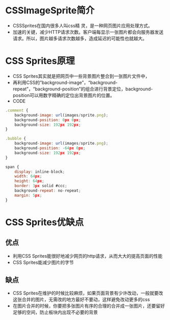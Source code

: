 # CSSImageSprite简介
* CSSSprites在国内很多人叫css精 灵，是一种网页图片应用处理方式。
* 加速的关键，减少HTTP请求次数。客户端每显示一张图片都会向服务器发送请求。所以，图片越多请求次数越多，造成延迟的可能性也就越大。

# CSS Sprites原理
* CSS Sprites其实就是把网页中一些背景图片整合到一张图片文件中，
* 再利用CSS的”background-image”，“background- repeat”，“background-position”的组合进行背景定位，background-position可以用数字精确的定位出背景图片的位置。
* CODE
```javascript
.comment {
    background-image: url(images/sprite.png);
    background-position: 0px 0px;
    background-size: 192px 192px;
}

.bubble {
    background-image: url(images/sprite.png);
    background-position: -64px 0px;
    background-size: 192px 192px;
}

span {
    display: inline-block;
    width: 64px;
    height: 64px;
    border: 3px solid #ccc;
    background-repeat: no-repeat;
    margin: 5px;
}
```

# CSS Sprites优缺点
## 优点
* 利用CSS Sprites能很好地减少网页的http请求，从而大大的提高页面的性能
* CSS Sprites能减少图片的字节

## 缺点
* CSS Sprites在维护的时候比较麻烦，如果页面背景有少许改动，一般就要改这张合并的图片，无需改的地方最好不要动，这样避免改动更多的css
* 在图片合并的时候，你要把多张图片有序的合理的合并成一张图片，还要留好足够的空间，防止板块内出现不必要的背景
